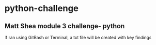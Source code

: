 # python-challenge
Matt Shea module 3 challenge- python
------------------------------------
If ran using GitBash or Terminal, a txt file will be created with key findings
